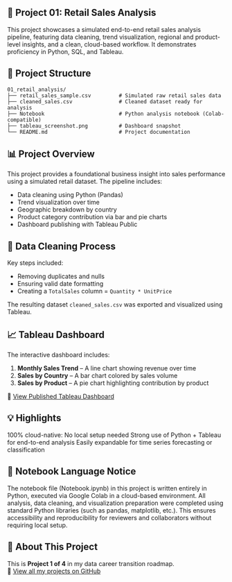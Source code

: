 ## 📁 Project 01: Retail Sales Analysis

This project showcases a simulated end-to-end retail sales analysis pipeline, featuring data cleaning, trend visualization, regional and product-level insights, and a clean, cloud-based workflow. It demonstrates proficiency in Python, SQL, and Tableau.

## 📁 Project Structure
```
01_retail_analysis/
├── retail_sales_sample.csv         # Simulated raw retail sales data
├── cleaned_sales.csv               # Cleaned dataset ready for analysis
├── Notebook                        # Python analysis notebook (Colab-compatible)
├── tableau_screenshot.png          # Dashboard snapshot
└── README.md                       # Project documentation
```
## 📊 Project Overview

This project provides a foundational business insight into sales performance using a simulated retail dataset. The pipeline includes:

- Data cleaning using Python (Pandas)
- Trend visualization over time
- Geographic breakdown by country
- Product category contribution via bar and pie charts
- Dashboard publishing with Tableau Public

## 🧹 Data Cleaning Process

Key steps included:

- Removing duplicates and nulls
- Ensuring valid date formatting
- Creating a `TotalSales` column = `Quantity * UnitPrice`

The resulting dataset `cleaned_sales.csv` was exported and visualized using Tableau.

## 📈 Tableau Dashboard

The interactive dashboard includes:

1. **Monthly Sales Trend** – A line chart showing revenue over time  
2. **Sales by Country** – A bar chart colored by sales volume  
3. **Sales by Product** – A pie chart highlighting contribution by product

🔗 [View Published Tableau Dashboard](https://public.tableau.com/app/profile/zheng.lyu6601/viz/GlobalRetailAnalysis_17487317429280/GlobalRetailAnalysis)

## 💡 Highlights

100% cloud-native: No local setup needed
Strong use of Python + Tableau for end-to-end analysis
Easily expandable for time series forecasting or classification

## 🐍 Notebook Language Notice

The notebook file (Notebook.ipynb) in this project is written entirely in Python, executed via Google Colab in a cloud-based environment. 
All analysis, data cleaning, and visualization preparation were completed using standard Python libraries (such as pandas, matplotlib, etc.). 
This ensures accessibility and reproducibility for reviewers and collaborators without requiring local setup.

## 📌 About This Project

This is **Project 1 of 4** in my data career transition roadmap.  
🔗 [View all my projects on GitHub](https://github.com/ZhengLyu-Data/Lvzheng-Wuhan-Data)
